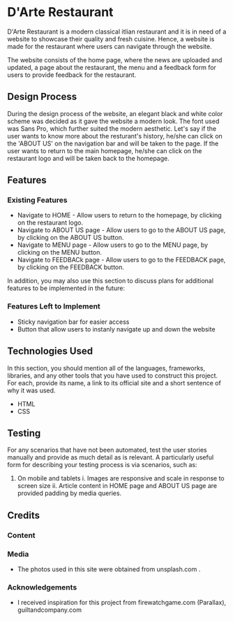 # D'Arte Restaurant

D'Arte Restaurant is a modern classical itlian restaurant and it is in need of a website to showcase their quality and fresh cuisine. Hence, a website is made for the restaurant where users can navigate through the website. 

The website consists of the home page, where the news are uploaded and updated, a page about the restaurant, the menu and a feedback form for users to provide feedback for the restaurant.
 
## Design Process
 
During the design process of the website, an elegant black and white color scheme was decided as it gave the website a modern look. The font used was Sans Pro, which further suited the modern aesthetic. Let's say if the user wants to know more about the resturant's history, he/she can click on the 'ABOUT US' on the navigation bar and will be taken to the page. If the user wants to return to the main homepage, he/she can click on the restaurant logo and will be taken back to the homepage.

## Features

### Existing Features
- Navigate to HOME - Allow users to return to the homepage, by clicking on the restaurant logo.
- Navigate to ABOUT US page - Allow users to go to the ABOUT US page, by clicking on the ABOUT US button.
- Navigate to MENU page - Allow users to go to the MENU page, by clicking on the MENU button.
- Navigate to FEEDBACk page - Allow users to go to the FEEDBACK page, by clicking on the FEEDBACK button.

In addition, you may also use this section to discuss plans for additional features to be implemented in the future:

### Features Left to Implement
- Sticky navigation bar for easier access
- Button that allow users to instanly navigate up and down the website

## Technologies Used

In this section, you should mention all of the languages, frameworks, libraries, and any other tools that you have used to construct this project. For each, provide its name, a link to its official site and a short sentence of why it was used.

- HTML
- CSS

## Testing

For any scenarios that have not been automated, test the user stories manually and provide as much detail as is relevant. A particularly useful form for describing your testing process is via scenarios, such as:

1. On mobile and tablets
    i. Images are responsive and scale in response to screen size
    ii. Article content in HOME page and ABOUT US page are provided padding by media queries.


## Credits

### Content


### Media
- The photos used in this site were obtained from unsplash.com .

### Acknowledgements

- I received inspiration for this project from firewatchgame.com (Parallax), guiltandcompany.com

